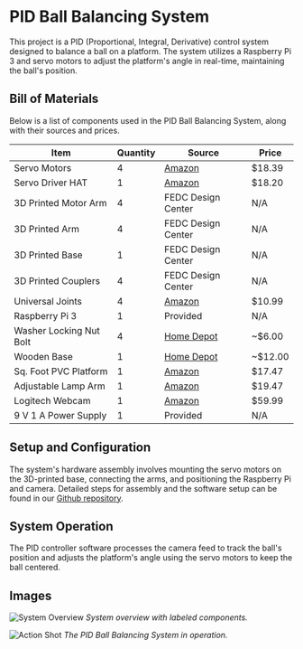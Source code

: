 # PID Ball Balancing System

This project is a PID (Proportional, Integral, Derivative) control system designed to balance a ball on a platform. The system utilizes a Raspberry Pi 3 and servo motors to adjust the platform's angle in real-time, maintaining the ball's position.

## Bill of Materials

Below is a list of components used in the PID Ball Balancing System, along with their sources and prices.

| Item | Quantity | Source | Price |
|------|----------|--------|-------|
| Servo Motors | 4 | [Amazon](#) | $18.39 |
| Servo Driver HAT | 1 | [Amazon](#) | $18.20 |
| 3D Printed Motor Arm | 4 | FEDC Design Center | N/A |
| 3D Printed Arm | 4 | FEDC Design Center | N/A |
| 3D Printed Base | 1 | FEDC Design Center | N/A |
| 3D Printed Couplers | 4 | FEDC Design Center | N/A |
| Universal Joints | 4 | [Amazon](#) | $10.99 |
| Raspberry Pi 3 | 1 | Provided | N/A |
| Washer Locking Nut Bolt | 4 | [Home Depot](#) | ~$6.00 |
| Wooden Base | 1 | [Home Depot](#) | ~$12.00 |
| Sq. Foot PVC Platform | 1 | [Amazon](#) | $17.47 |
| Adjustable Lamp Arm | 1 | [Amazon](#) | $19.47 |
| Logitech Webcam | 1 | [Amazon](#) | $59.99 |
| 9 V 1 A Power Supply | 1 | Provided | N/A |

## Setup and Configuration

The system's hardware assembly involves mounting the servo motors on the 3D-printed base, connecting the arms, and positioning the Raspberry Pi and camera. Detailed steps for assembly and the software setup can be found in our [Github repository](https://github.com/Eanazir/PID_system).

## System Operation

The PID controller software processes the camera feed to track the ball's position and adjusts the platform's angle using the servo motors to keep the ball centered.

## Images

![System Overview](/path/to/image1.png)
*System overview with labeled components.*

![Action Shot](/path/to/image2.png)
*The PID Ball Balancing System in operation.*

